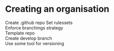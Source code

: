 # Creating an organisation

Create .github repo
Set rulessets  
Enforce branchings strategy  
Template repo  
Create develop branch  
Use some tool for versioning  

